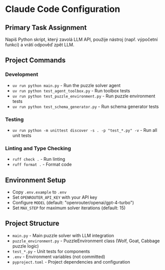 # Claude Code Configuration

## Primary Task Assignment
Napiš Python skript, který zavolá LLM API, použije nástroj (např. výpočetní funkci) a vrátí odpověď zpět LLM.

## Project Commands

### Development
- `uv run python main.py` - Run the puzzle solver agent
- `uv run python test_agent_toolbox.py` - Run toolbox tests
- `uv run python test_puzzle_environment.py` - Run puzzle environment tests
- `uv run python test_schema_generator.py` - Run schema generator tests

### Testing
- `uv run python -m unittest discover -s . -p "test_*.py" -v` - Run all unit tests

### Linting and Type Checking
- `ruff check .` - Run linting
- `ruff format .` - Format code

## Environment Setup
- Copy `.env.example` to `.env`
- Set `OPENROUTER_API_KEY` with your API key
- Configure `MODEL` (default: "openrouter/openai/gpt-4-turbo")
- Set `MAX_STEP` for maximum solver iterations (default: 15)

## Project Structure
- `main.py` - Main puzzle solver with LLM integration
- `puzzle_environment.py` - PuzzleEnvironment class (Wolf, Goat, Cabbage puzzle logic)
- `test_*.py` - Unit tests for components
- `.env` - Environment variables (not committed)
- `pyproject.toml` - Project dependencies and configuration